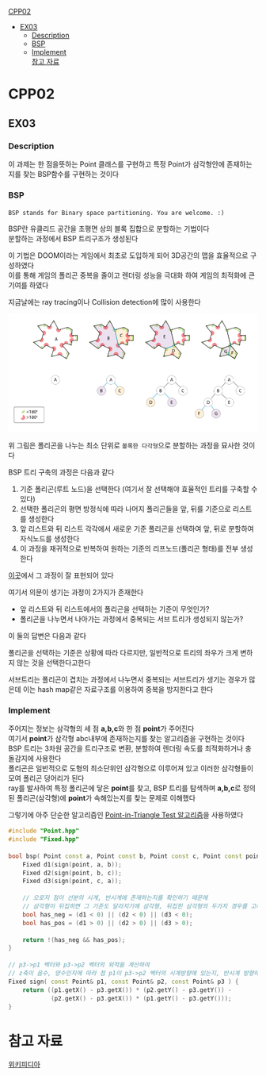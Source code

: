 [CPP02](#cpp02)   
- [EX03](#ex03)   
  - [Description](#description)   
  - [BSP](#bsp)  
  - [Implement](#implement)   
[참고 자료](#참고-자료)   

# CPP02 

## EX03

### Description

이 과제는 한 점을뜻하는 Point 클래스를 구현하고 특정 Point가 삼각형안에 존재하는지를 찾는 BSP함수를 구현하는 것이다   

### BSP

`BSP stands for Binary space partitioning. You are welcome. :)`

BSP란 유클리드 공간을 초평면 상의 블록 집합으로 분할하는 기법이다   
분할하는 과정에서 BSP 트리구조가 생성된다    

이 기법은 DOOM이라는 게임에서 최초로 도입하게 되어 3D공간의 맵을 효율적으로 구성하였다    
이를 통해 게임의 폴리곤 중복을 줄이고 렌더링 성능을 극대화 하여 게임의 최적화에 큰 기여를 하였다    

지금날에는 ray tracing이나 Collision detection에 많이 사용한다   


![BSP](../../../images/BSP.png)

위 그림은 폴리곤을 나누는 최소 단위로 `볼록한 다각형`으로 분할하는 과정을 묘사한 것이다   

BSP 트리 구축의 과정은 다음과 같다   

1. 기준 폴리곤(루트 노드)을 선택한다 (여기서 잘 선택해야 효율적인 트리를 구축할 수 있다)   
2. 선택한 폴리곤의 평면 방정식에 따라 나머지 폴리곤들을 앞, 뒤를 기준으로 리스트를 생성한다         
3. 앞 리스트와 뒤 리스트 각각에서 새로운 기준 폴리곤을 선택하여 앞, 뒤로 분할하여 자식노드를 생성한다   
4. 이 과정을 재귀적으로 반복하여 원하는 기준의 리프노드(폴리곤 형태)를 전부 생성한다   

[이곳](https://en.wikipedia.org/wiki/Binary_space_partitioning)에서 그 과정이 잘 표현되어 있다   

여기서 의문이 생기는 과정이 2가지가 존재한다   

- 앞 리스트와 뒤 리스트에서의 폴리곤을 선택하는 기준이 무엇인가?   
- 폴리곤을 나누면서 나아가는 과정에서 중복되는 서브 트리가 생성되지 않는가?   

이 둘의 답변은 다음과 같다

폴리곤을 선택하는 기준은 상황에 따라 다르지만, 일반적으로 트리의 좌우가 크게 변하지 않는 것을 선택한다고한다   

서브트리는 폴리곤이 겹치는 과정에서 나누면서 중복되는 서브트리가 생기는 경우가 많은데 이는 hash map같은 자료구조를 이용하여 중복을 방지한다고 한다   
	
### Implement

주어지는 정보는 삼각형의 세 점 **a,b,c**와 한 점 **point**가 주어진다   
여기서 **point**가 삼각형 abc내부에 존재하는지를 찾는 알고리즘을 구현하는 것이다   
BSP 트리는 3차원 공간을 트리구조로 변환, 분할하여 렌더링 속도를 최적화하거나 충돌감지에 사용한다   
폴리곤은 일반적으로 도형의 최소단위인 삼각형으로 이루어져 있고 이러한 삼각형들이 모여 폴리곤 덩어리가 된다       
ray를 발사하여 특정 폴리곤에 닿은 **point**를 찾고, BSP 트리를 탐색하며 **a,b,c**로 정의된 폴리곤(삼각형)에 **point**가 속해있는지를 찾는 문제로 이해했다    

그렇기에 아주 단순한 알고리즘인 [Point-in-Triangle Test 알고리즘](https://blackpawn.com/texts/pointinpoly/)을 사용하였다   

```c++
#include "Point.hpp"
#include "Fixed.hpp"

bool bsp( Point const a, Point const b, Point const c, Point const point) {
	Fixed d1(sign(point, a, b));
	Fixed d2(sign(point, b, c));
	Fixed d3(sign(point, c, a));

	// 오로지 점이 선분의 시계, 반시계에 존재하는지를 확인하기 때문에
	// 삼각형이 뒤집히면 그 기준도 달라지기에 삼각형, 뒤집힌 삼각형의 두가지 경우를 고려해야 한다
	bool has_neg = (d1 < 0) || (d2 < 0) || (d3 < 0);
	bool has_pos = (d1 > 0) || (d2 > 0) || (d3 > 0);

    return !(has_neg && has_pos); 
}

// p3->p1 벡터와 p3->p2 벡터의 외적을 계산하여    
// z축이 음수, 양수인지에 따라 점 p1이 p3->p2 벡터의 시계방향에 있는지, 반시계 방향에 있는지를 판별하기 위한 공식   
Fixed sign( const Point& p1, const Point& p2, const Point& p3 ) {
	return ((p1.getX() - p3.getX()) * (p2.getY() - p3.getY()) - 
			(p2.getX() - p3.getX()) * (p1.getY() - p3.getY()));
}
```

# 참고 자료

[위키피디아](https://en.wikipedia.org/wiki/Binary_space_partitioning;)

